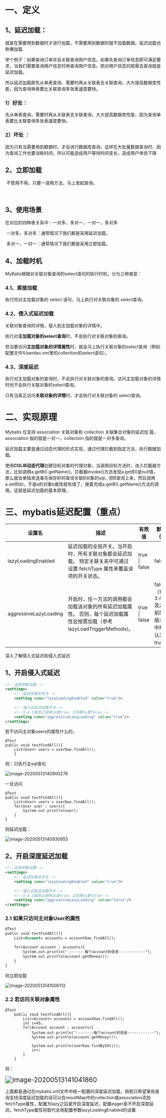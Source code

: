# 一、定义

## 1、延迟加载：

就是在需要用到数据时才进行加载，不需要用到数据时就不加载数据。延迟加载也称懒加载.

举个例子：如果查询订单并且关联查询用户信息。如果先查询订单信息即可满足要求，当我们需要查询用户信息时再查询用户信息。把对用户信息的按需去查询就是延迟加载。

 所以延迟加载即先从单表查询、需要时再从关联表去关联查询，大大提高数据库性能，因为查询单表要比关联查询多张表速度要快。

### 1）好处：

先从单表查询，需要时再从关联表去关联查询，大大提高数据库性能，因为查询单表要比关联查询多张表速度要快。

### 2）坏处 ：

因为只有当需要用到数据时，才会进行数据库查询，这样在大批量数据查询时，因为查询工作也要消耗时间，所以可能造成用户等待时间变长，造成用户体验下降



## 2、立即加载

​		不管用不用，只要一调用方法，马上发起查询。

​	

## 3、使用场景

在对应的四种表关系中：一对多，多对一，一对一，多对多

​		一对多，多对多：通常情况下我们都是采用延迟加载。

​		多对一，一对一：通常情况下我们都是采用立即加载。



## 4、加载时机

MyBatis根据对关联对象查询的select语句的执行时机，分为三种类型：

### 4.1、直接加载

执行完对主加载对象的 select 语句，马上执行对关联对象的 select查询。

### 4.2、侵入式延迟加载

关联对象查询的详情，侵入到主加载对象的详情中。

执行对**主加载对象的select查询**时，不会执行对关联对象的查询。

但当要访问**主加载对象的详情属性**时，就会马上执行关联对象的select查询（例如配置文件IUserdao.xml里的collection的select语句）。

### 4.3、深度延迟

执行对主加载对象的查询时，不会执行对关联对象的查询。访问主加载对象的详情时也不会执行关联对象的select查询。

只有当真正访问**关联对象的详情**时，才会执行对关联对象的 select查询。



# 二、实现原理

Mybatis 仅支持 association 关联对象和 collection 关联集合对象的延迟加 载，association 指的就是一对一，collection 指的就是一对多查询。

延迟加载主要是通过动态代理的形式实现，通过代理拦截到指定方法，执行数据加载。

使用**CGLIB动态代理**创建目标对象的代理对象，当调用目标方法时，进入拦截器方法，比如调用a.getB().getName()，拦截器invoke()方法发现a.getB()是null值，那么就会单独发送事先保存好的查询关联B对象的sql，把B查询上来，然后调用a.setB(b)，于是a的对象b属性就有值了，接着完成a.getB().getName()方法的调用。这就是延迟加载的基本原理。





# 三、mybatis延迟配置（重点）

| 设置名                | 描述                                                         | 有效值        | 默认值                                       |
| --------------------- | ------------------------------------------------------------ | ------------- | -------------------------------------------- |
| lazyLoadingEnabled    | 延迟加载的全局开关。当开启时，所有关联对象都会延迟加载。 特定关联关系中可通过设置 fetchType 属性来覆盖该项的开关状态。 | true \| false | false                                        |
| aggressiveLazyLoading | 开启时，任一方法的调用都会加载该对象的所有延迟加载属性。 否则，每个延迟加载属性会按需加载（参考 lazyLoadTriggerMethods)。 | true \| false | false （在 3.4.1 及之前的版本中默认为 true） |

深入了解侵入式延迟和侵入式延迟

## 1、开启侵入式延迟

```xml
<!--全局参数设置-->
<settings>   
    <!--延迟加载总开关-->   
    <setting name="lazyLoadingEnabled" value="true"/>  
    
    <!--侵入式延迟加载开关-->  
    <!--3.4.1版本之前默认是true，之后默认是false-->  
    <setting name="aggressiveLazyLoading" value="true"/> 
</settings>
```

若不访问主对象users的属性什么的，

```
@Test 
public void testFindAll(){
	List<User> users = userDao.findAll();
    }
```

则：只执行主sql语句

![image-20200513140900276](https://gitee.com/BlacksJack/picture-bed/raw/master/img/20200910170011.png)

一旦访问

```
@Test
public void testFindAll(){
    List<User> users = userDao.findAll();
    for(User user : users){
        System.out.println(user);
    }
}
```

则延迟加载：

![image-20200513140930955](https://gitee.com/BlacksJack/picture-bed/raw/master/img/20200910170012.png)



## 2、开启深度延迟加载

```xml
<!--全局参数设置-->
<settings>
    <!--延迟加载总开关-->
    <setting name="lazyLoadingEnabled" value="true"/>
    
    <!--侵入式延迟加载开关-->
    <!--3.4.1版本之前默认是true，之后默认是false-->
    <setting name="aggressiveLazyLoading" value="false"/>
</settings>
```

### 2.1 如果只访问主对象User的属性

```xml
@Test
public void testFindAll(){
    List<Account> accounts = accountDao.findAll();

    for(Account account : accounts){
        System.out.println("--------每个account的信息------------");
        System.out.println(account.getMoney());  
    }
}
```

则立即加载

![image-20200513141006113](https://gitee.com/BlacksJack/picture-bed/raw/master/img/20200910170013.png)

### 2.2 若访问关联对象属性

```
@Test
    public void testFindAll(){
        List<Account> accounts = accountDao.findAll();
        int i=45;
        for(Account account : accounts){
            System.out.println("--------每个account的信息------------");
            System.out.println(account.getMoney());

            System.out.println(userDao.findById(i));
            i++;
        }
    }
```

则：

<img src="https://gitee.com/BlacksJack/picture-bed/raw/master/img/20200910170014.png" alt="image-20200513141041860" style="zoom:150%;" />

上面都是通过在mybatis.xml文件中统一配置的深度延迟加载，倘若只希望某些查询支持深度延迟加载的话可以在resultMap中的collection或association添加fetchType属性，配置为lazy之后是开启深度延迟，配置eager是不开启深度延迟。fetchType属性将取代全局配置参数lazyLoadingEnabled的设置
